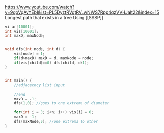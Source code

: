 https://www.youtube.com/watch?v=9goVqAvYEbI&list=PL5DyztRVgtRVLwNWS7Rpp4qzVVHJalt22&index=15
Longest path that exists in a tree
Using [[SSSP]]

```cpp
vi ar[10001];
int vis[10001];
int maxD, maxNode;


void dfs(int node, int d) {
	vis[node] = 1;
	if(d>maxD) maxD = d, maxNode = node;
	if(vis[child]==0) dfs(child, d+1);
}


int main() {
	//adjacecncy list input
	
	//end
	maxD = -1;
	dfs(1,0); //goes to one extrema of diameter

	for(int i = 0; i<n; i++) vis[i] = 0;
	maxD = -1;
	dfs(maxNode,0); //one extrema to other
}
```
